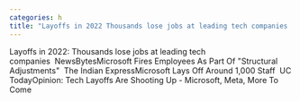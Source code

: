 ```yaml
---
categories: h
title: "Layoffs in 2022 Thousands lose jobs at leading tech companies  NewsBytes"
---
```

Layoffs in 2022: Thousands lose jobs at leading tech companies&nbsp;&nbsp;NewsBytesMicrosoft Fires Employees As Part Of "Structural Adjustments"&nbsp;&nbsp;The Indian ExpressMicrosoft Lays Off Around 1,000 Staff&nbsp;&nbsp;UC TodayOpinion: Tech Layoffs Are Shooting Up - Microsoft, Meta, More To Come